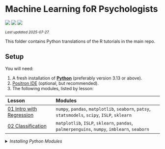 

# Machine Learning foR Psychologists

[![](https://img.shields.io/badge/Open%20Educational%20Resources-Compatable-brightgreen.png)](https://creativecommons.org/about/program-areas/education-oer/)
[![](https://img.shields.io/badge/CC-BY--NC%204.0-lightgray)](http://creativecommons.org/licenses/by-nc/4.0/)
![](https://img.shields.io/badge/Languages-Python-blue.png)

<sub>*Last updated 2025-07-27.*</sub>

This folder contains Python translations of the R tutorials in the main
repo.

## Setup

You will need:

1.  A fresh installation of
    [**Python**](https://www.python.org/downloads/) (preferably version
    3.13 or above).
2.  [Positron IDE](https://positron.posit.co/download.html) (optional,
    but recommended).
3.  The following modules, listed by lesson:

| Lesson | Modules |
|:---|:---|
| [01 Intro with Regression](/01%20Intro%20with%20Regression) | `numpy`, `pandas`, `matplotlib`, `seaborn`, `patsy`, `statsmodels`, `scipy`, `ISLP`, `sklearn` |
| [02 Classification](/02%20Classification) | `matplotlib`, `ISLP`, `sklearn`, `pandas`, `palmerpenguins`, `numpy`, `imblearn`, `seaborn` |

<details>
<summary>
<i>Installing Python Modules</i>
</summary>

You can install all the Python modules used by saving a
`requirements.txt` file:

    ISLP>=0.4.0
    imblearn
    matplotlib>=3.10.3
    numpy>=2.3.1
    palmerpenguins>=0.1.4
    pandas>=2.3.0
    patsy>=1.0.1
    scipy>=1.16.0
    seaborn>=0.13.2
    sklearn
    statsmodels>=0.14.5

And then running

    pip install -r requirements.txt

</details>
